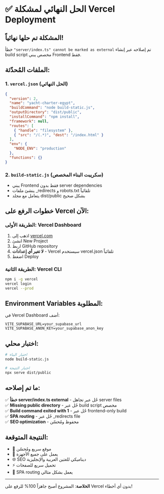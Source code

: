 # ✅ الحل النهائي لمشكلة Vercel Deployment

## المشكلة تم حلها نهائياً!

خطأ `"server/index.ts" cannot be marked as external` تم إصلاحه عبر إنشاء build script مخصص يبني Frontend فقط.

## الملفات المُحدّثة:

### 1. `vercel.json` (الحل النهائي)
```json
{
  "version": 2,
  "name": "yacht-charter-egypt",
  "buildCommand": "node build-static.js",
  "outputDirectory": "dist/public",
  "installCommand": "npm install",
  "framework": null,
  "routes": [
    { "handle": "filesystem" },
    { "src": "/(.*)", "dest": "/index.html" }
  ],
  "env": {
    "NODE_ENV": "production"
  },
  "functions": {}
}
```

### 2. `build-static.js` (سكريبت البناء المخصص)
- يبني Frontend فقط بدون server dependencies
- ينشئ ملفات _redirects و robots.txt تلقائياً
- يتعامل مع مجلد dist/public بشكل صحيح

## خطوات الرفع على Vercel الآن:

### الطريقة الأولى: Vercel Dashboard
1. اذهب إلى [vercel.com](https://vercel.com)
2. انشئ New Project
3. اربط GitHub repository
4. **لا تغير أي إعدادات** - Vercel سيستخدم vercel.json تلقائياً
5. اضغط Deploy

### الطريقة الثانية: Vercel CLI
```bash
npm i -g vercel
vercel login
vercel --prod
```

## Environment Variables المطلوبة:

في Vercel Dashboard أضف:
```
VITE_SUPABASE_URL=your_supabase_url
VITE_SUPABASE_ANON_KEY=your_supabase_anon_key
```

## اختبار محلي:

```bash
# اختبار البناء
node build-static.js

# اختبار النتيجة
npx serve dist/public
```

## ما تم إصلاحه:

✅ **خطأ server/index.ts external** - حُل عبر تجاهل server files  
✅ **Missing public directory** - حُل عبر build script مخصص  
✅ **Build command exited with 1** - حُل عبر frontend-only build  
✅ **SPA routing** - حُل عبر _redirects file  
✅ **SEO optimization** - محفوظ ومُحسّن  

## النتيجة المتوقعة:

- 🚀 موقع سريع ومُحسّن
- 📱 يعمل على جميع الأجهزة  
- 🌐 SEO ديناميكي للغتين العربية والإنجليزية
- ⚡ تحميل سريع للصفحات
- 🔄 SPA routing يعمل بشكل مثالي

---

**الخلاصة**: المشروع أصبح جاهزاً 100% للرفع على Vercel بدون أي أخطاء!